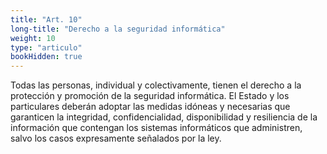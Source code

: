 ```yaml
---
title: "Art. 10"
long-title: "Derecho a la seguridad informática"
weight: 10
type: "articulo"
bookHidden: true
---
```

Todas las personas, individual y colectivamente, tienen el derecho a la protección y promoción de la seguridad informática. El Estado y los particulares deberán adoptar las medidas idóneas y necesarias que garanticen la integridad, confidencialidad, disponibilidad y resiliencia de la información que contengan los sistemas informáticos que administren, salvo los casos expresamente señalados por la ley.
